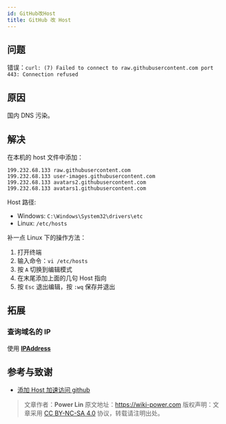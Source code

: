```yaml
---
id: GitHub改Host
title: GitHub 改 Host
---
```


## 问题

错误：`curl: (7) Failed to connect to raw.githubusercontent.com port 443: Connection refused `

## 原因

国内 DNS 污染。

## 解决

在本机的 host 文件中添加：

```
199.232.68.133 raw.githubusercontent.com
199.232.68.133 user-images.githubusercontent.com
199.232.68.133 avatars2.githubusercontent.com
199.232.68.133 avatars1.githubusercontent.com
```

Host 路径:

- Windows: `C:\Windows\System32\drivers\etc`
- Linux: `/etc/hosts`

补一点 Linux 下的操作方法：

1. 打开终端
2. 输入命令：`vi /etc/hosts`
3. 按 `A` 切换到编辑模式
4. 在末尾添加上面的几句 Host 指向
5. 按 `Esc` 退出编辑，按 `:wq` 保存并退出

## 拓展

### 查询域名的 IP

使用 [**IPAddress**](https://www.ipaddress.com/)

## 参考与致谢

- [添加 Host 加速访问 github](https://yangshun.win/blogs/2b7abf4f/#%E4%BF%AE%E6%94%B9-host)

> 文章作者：**Power Lin**
> 原文地址：<https://wiki-power.com>
> 版权声明：文章采用 [CC BY-NC-SA 4.0](https://creativecommons.org/licenses/by/4.0/deed.zh) 协议，转载请注明出处。
